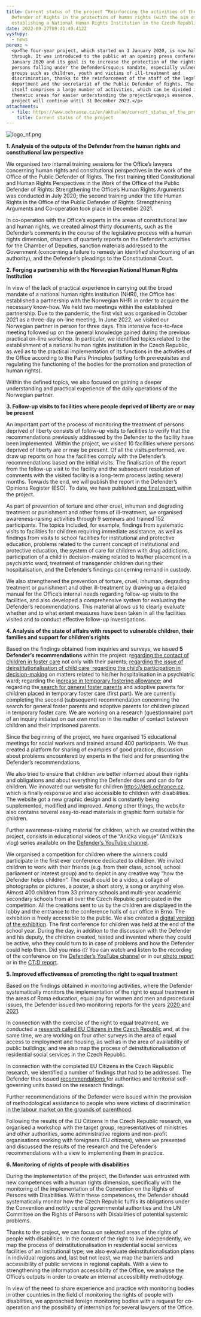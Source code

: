 ```yaml
---
title: Current status of the project “Reinforcing the activities of the Public
  Defender of Rights in the protection of human rights (with the aim of
  establishing a National Human Rights Institution in the Czech Republic)”
date: 2022-09-27T09:41:49.412Z
vystupy:
  - news
perex: >
  <p>The four-year project, which started on 1 January 2020, is now halfway
  through. It was introduced to the public at an opening press conference in
  January 2020 and its goal is to increase the protection of the rights of
  persons falling under the Defender&rsquo;s mandate, especially vulnerable
  groups such as children, youth and victims of ill-treatment and
  discrimination, thanks to the reinforcement of the staff of the legal
  department and the secretariat of the Public Defender of Rights. The project
  itself comprises a large number of activities, which can be divided into six
  thematic areas for easier understanding the project&rsquo;s essence. The
  project will continue until 31 December 2023.</p>
attachments:
  - file: https://www.ochrance.cz/en/aktualne/current_status_of_the_project_reinforcing_the_activities_of_the_public_defender_of_rights_in_the_protection_of_human_rights_with_the_aim_of_establishing_a_national_human_rights_institution_in_the_czech_republic/current-status-of-the-project.pdf
    title: Current status of the project
---
```

<p><img alt="logo_nf.png" src="https://www.ochrance.cz/aktualne/urednici_i_soudci_se_na_kulatem_stole_u_ombudsmana_shodli_ze_uredni_pisemnosti_maji_byt_srozumitelne_pro_ctenare/logo_nf.png" /></p>

<p><strong>1. Analysis of the outputs of the Defender from the human rights and constitutional law perspective</strong></p>

<p>We organised two internal training sessions for the Office&rsquo;s lawyers concerning human rights and constitutional perspectives in the work of the Office of the Public Defender of Rights. The first training titled Constitutional and Human Rights Perspectives in the Work of the Office of the Public Defender of Rights: Strengthening the Office&rsquo;s Human Rights Arguments was conducted in July 2020; the second training under the title Human Rights in the Office of the Public Defender of Rights: Strengthening Arguments and Co-operation took place in December 2021.</p>

<p>In co-operation with the Office&rsquo;s experts in the areas of constitutional law and human rights, we created almost thirty documents, such as the Defender&rsquo;s comments in the course of the legislative process with a human rights dimension, chapters of quarterly reports on the Defender&rsquo;s activities for the Chamber of Deputies, sanction materials addressed to the Government (concerning a failure to remedy an identified shortcoming of an authority), and the Defender&rsquo;s pleadings to the Constitutional Court.</p>

<p><strong>2.&nbsp;Forging a partnership with the Norwegian National Human Rights Institution&nbsp; &nbsp; &nbsp; &nbsp; &nbsp; &nbsp; &nbsp; &nbsp; &nbsp; &nbsp; &nbsp; &nbsp; &nbsp; &nbsp; &nbsp; &nbsp; &nbsp; &nbsp; &nbsp; &nbsp; &nbsp; &nbsp; &nbsp; &nbsp; &nbsp; &nbsp; &nbsp; &nbsp; &nbsp; &nbsp; &nbsp; &nbsp; &nbsp; &nbsp; &nbsp; &nbsp; &nbsp; &nbsp; &nbsp; </strong></p>

<p>In view of the lack of practical experience in carrying out the broad mandate of a national human rights institution (NHRI), the Office has established a partnership with the Norwegian NHRI in order to acquire the necessary know-how. We held two meetings within the established partnership. Due to the pandemic, the first visit was organised in October 2021 as a three-day on-line meeting. In June 2022, we visited our Norwegian partner in person for three days. This intensive face-to-face meeting&nbsp;followed up on the general knowledge gained during the previous practical on-line workshop. In particular, we identified topics related to the establishment of a national human rights institution in the Czech Republic, as well as to the practical implementation of its functions in the activities of the Office according to the Paris Principles (setting forth prerequisites and regulating the functioning of the bodies for the promotion and protection of human rights).</p>

<p>Within the defined topics, we also focused on gaining a deeper understanding and practical experience of the daily operations of the Norwegian partner.</p>

<p><strong>3. Follow-up visits to facilities where people deprived of liberty are or may be present</strong></p>

<p>An important part of the process of monitoring the treatment of persons deprived of liberty consists of follow-up visits to facilities to verify that the recommendations previously addressed by the Defender to the facility have been implemented. Within the project, we visited 10 facilities where persons deprived of liberty are or may be present. Of all the visits performed, we draw up reports on how the facilities comply with the Defender&rsquo;s recommendations based on the initial visits. The finalisation of the report from the follow-up visit to the facility and the subsequent resolution of comments with the visited facility is a long-term process lasting several months. Towards the end, we will publish the report in the Defender&rsquo;s Opinions Register (ESO). To date, we have published <a href="https://eso.ochrance.cz/Nalezene/Edit/10324">one final report </a>within the project.</p>

<p>As part of prevention of torture and other cruel, inhuman and degrading treatment or punishment and other forms of ill-treatment, we organised awareness-raising activities through 9 seminars and trained 152 participants. The topics included, for example, findings from systematic visits to facilities for children requiring immediate assistance, as well as findings from visits to school facilities for institutional and protective education, problems related to the current concept of institutional and protective education, the system of care for children with drug addictions, participation of a child in decision-making related to his/her placement in a psychiatric ward, treatment of transgender children during their hospitalisation, and the Defender&rsquo;s findings concerning remand in custody.</p>

<p>We also strengthened the prevention of torture, cruel, inhuman, degrading treatment or punishment and other ill-treatment by drawing up a detailed manual for the Office&rsquo;s internal needs regarding follow-up visits to the facilities, and also developed a comprehensive system for evaluating the Defender&rsquo;s recommendations. This material allows us to clearly evaluate whether and to what extent measures have been taken in all the facilities visited and to conduct effective follow-up investigations.</p>

<p><strong>4. Analysis of the state of affairs with respect to vulnerable children, their families and support for children&rsquo;s rights</strong></p>

<p>Based on the findings obtained from inquiries and surveys, we issued <strong>5 Defender&rsquo;s recommendations</strong> within the project: r<a href="https://www.ochrance.cz/uploads-import/Kancelar/projekty/4._MO_1._doporuceni_rodina_VI_6985-20-VOP-PS.pdf">egarding the contact of children in foster care</a> not only with their parents; <a href="https://www.ochrance.cz/projekty/posileni-aktivit/6_Doporuceni-ochrance-ve-veci-deinstitucionalizace-pece-o-male-deti.pdf">regarding the issue of deinstitutionalisation of child care</a>;<a href="https://www.ochrance.cz/projekty/posileni-aktivit/6_Doporuceni-ochrance-ve-veci-deinstitucionalizace-pece-o-male-deti.pdf"> regarding the child&rsquo;s participation in decision-making</a> on matters related to his/her hospitalisation in a psychiatric ward; regarding the i<a href="https://www.ochrance.cz/projekty/posileni-aktivit/7_Doporuceni-ochrance-ve-veci-zvyseni-odmen-pestounum-na-prechodnou-dobu.pdf">ncrease in temporary fostering allowance</a>; and regarding the<a href="https://www.ochrance.cz/media/zprava_o_setreni_a_doporuceni_ve_veci_vyhledavani_obecnych_pestounu.pdf"> search for general foster parents</a> and adoptive parents for children placed in temporary foster care (first part). We are currently completing the second (subsequent) recommendation concerning the search for general foster parents and adoptive parents for children placed in temporary foster care. We are working on&nbsp;a research (questionnaire) part of an inquiry initiated on our own motion in the matter of contact between children and their imprisoned parents.</p>

<p>Since the beginning of the project, we have organised 15 educational meetings for social workers and trained around 400 participants. We thus created a platform for sharing of examples of good practice, discussion about problems encountered by experts in the field and for presenting the Defender&rsquo;s recommendations.</p>

<p>We also tried to ensure that children are better informed about their rights and obligations and about everything the Defender does and can do for children. We innovated our website for children <a href="https://deti.ochrance.cz/">https://deti.ochrance.cz</a>, which is finally responsive and also accessible to children with disabilities. The website got a new graphic design and is constantly being supplemented, modified and improved. Among other things, the website also contains several easy-to-read materials in graphic form suitable for children.</p>

<p>Further awareness-raising material for children, which we created within the project, consists in educational videos of the &ldquo;Anička vloguje&rdquo; (Anička&rsquo;s vlog) series available on the <a href="https://www.youtube.com/playlist?list=PLWNv_IxgJdEJRcfAUHCC1fZ6J1NiW4qh2">Defender&rsquo;s YouTube channel</a>.</p>

<p>We organised a competition for children where the winners could participate in the first ever conference dedicated to children. We invited children to work with their friends (e.g. from their class, school, school parliament or interest group) and to depict in any creative way &ldquo;how the Defender helps children&rdquo;. The result could be a video, a collage of photographs or pictures, a poster, a short story, a song or anything else. Almost 400 children from 33 primary schools and multi-year academic secondary schools from all over the Czech Republic participated in the competition. All the creations sent to us by the children are displayed in the lobby and the entrance to the conference halls of our office in Brno. The exhibition is freely accessible to the public. We also created a <a href="https://deti.ochrance.cz/kdo/jak_ombudsmana_vidi_deti_digitalni_galerie_souteze_jak_pomaha_ombudsman_detem/">digital version of the exhibition</a>. The first conference for children was held at the end of the school year. During the day, in addition to the discussion with the Defender and his deputy, the children created, tested and invented where they could be active, who they could turn to in case of problems and how the Defender could help them. Did you miss it? You can watch and listen to the recording of the conference on the <a href="https://www.youtube.com/watch?v=frRrDw4p7uc">Defender&rsquo;s YouTube channel</a> or in our<a href="https://deti.ochrance.cz/aktualne/jak_to_vypadalo_na_nasi_konferenci/"> photo report</a> or in the <a href="https://decko.ceskatelevize.cz/video/e222411000160616">CT:D report</a>.</p>

<p><strong>5. Improved effectiveness of promoting the right to equal treatment</strong></p>

<p>Based on the findings obtained in monitoring activities, where the Defender systematically monitors the implementation of the right to equal treatment in the areas of Roma education, equal pay for women and men and procedural issues, the Defender issued two monitoring reports for the years <a href="https://www.ochrance.cz/projekty/posileni-aktivit/dis-dj-monitorovaci_zprava.pdf.pdf">2020 </a>and <a href="https://www.ochrance.cz/projekty/posileni-aktivit/monitorovaci_zprava_za_rok_2021.pdf">2021</a>.</p>

<p>In connection with the exercise of the right to equal treatment, we conducted a <a href="https://www.ochrance.cz/projekty/posileni-aktivit/obcane_evropske_unie_v_cesku-studie-mindbridge.pdf">research called EU Citizens in the Czech Republic</a> and, at the same time, we are working on four other surveys in the area of equal access to employment and housing, as well as in the area of availability of public buildings; and we also map the process of deinstitutionalisation of residential social services in the Czech Republic.</p>

<p>In connection with the completed EU Citizens in the Czech Republic research, we identified a number of findings that had to be addressed. The Defender thus issued <a href="https://eso.ochrance.cz/Nalezene/Edit/9920">recommendations </a>for authorities and&nbsp;territorial self-governing units based on the research findings.</p>

<p>Further recommendations of the Defender were issued within the provision of methodological assistance to people who were victims of discrimination <a href="https://www.ochrance.cz/dokument/rodicovstvi_a_diskriminace_v_praci/rodicovstvi-a-diskriminace-doporuceni.pdf">in the labour market on the grounds of parenthood</a>.</p>

<p>Following the results of the EU Citizens in the Czech Republic research, we organised a workshop with the target group, representatives of ministries and other authorities, some administrative regions and non-profit organisations working with foreigners (EU citizens), where we presented and discussed the results of the research and the Defender&rsquo;s recommendations with a view to implementing them in practice.</p>

<p><strong>6. Monitoring of rights of people with disabilities</strong></p>

<p>During the implementation of the project, the Defender was entrusted with new competences with a human rights dimension, specifically with the monitoring of the implementation of the Convention on the Rights of Persons with Disabilities. Within these competences, the Defender should systematically monitor how the Czech Republic fulfils its obligations under the Convention and notify central governmental authorities and the UN Committee on the Rights of Persons with Disabilities of potential systemic problems.</p>

<p>Thanks to the project, we can focus on selected areas of the rights of people with disabilities. In the context of the right to live independently, we map the process of deinstitutionalisation in residential social services facilities of an institutional type; we also evaluate deinstitutionalisation plans in individual regions and, last but not least, we map the barriers and accessibility of public services in regional capitals. With a view to strengthening the information accessibility of the Office, we analyse the Office&rsquo;s outputs in order to create an internal accessibility methodology.</p>

<p>In view of the need to share experience and practice with monitoring bodies in other countries in the field of monitoring the rights of people with disabilities, we approached foreign monitoring bodies with a request for co-operation and the possibility of internships for several lawyers of the Office.<br />
&nbsp;</p>
